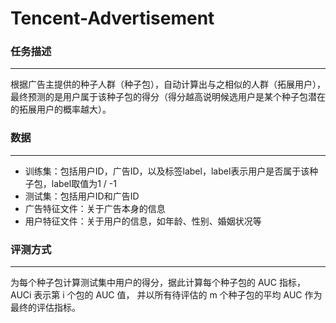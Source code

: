 # Tencent-Advertisement

### 任务描述
---
根据广告主提供的种子人群（种子包），自动计算出与之相似的人群（拓展用户），最终预测的是用户属于该种子包的得分（得分越高说明候选用户是某个种子包潜在的拓展用户的概率越大）。

### 数据
---
+ 训练集：包括用户ID，广告ID，以及标签label，label表示用户是否属于该种子包，label取值为1 / -1
+ 测试集：包括用户ID和广告ID
+ 广告特征文件：关于广告本身的信息
+ 用户特征文件：关于用户的信息，如年龄、性别、婚姻状况等

### 评测方式
---
为每个种子包计算测试集中用户的得分，据此计算每个种子包的 AUC 指标，AUCi 表示第 i 个包的 AUC 值， 并以所有待评估的 m 个种子包的平均 AUC 作为最终的评估指标。
